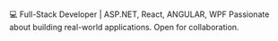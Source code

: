 💻 Full-Stack Developer | ASP.NET, React, ANGULAR, WPF
Passionate about building real-world applications. Open for collaboration.
